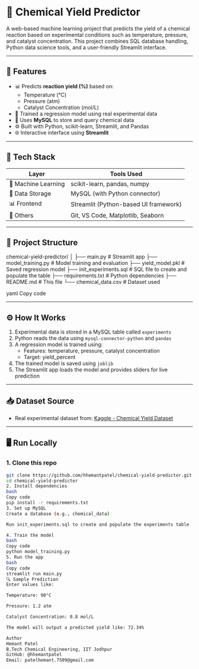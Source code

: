 # 🧪 Chemical Yield Predictor

A web-based machine learning project that predicts the yield of a chemical reaction based on experimental conditions such as temperature, pressure, and catalyst concentration. This project combines SQL database handling, Python data science tools, and a user-friendly Streamlit interface.

---

## 🚀 Features

- 📊 Predicts **reaction yield (%)** based on:
  - Temperature (°C)
  - Pressure (atm)
  - Catalyst Concentration (mol/L)
- 🧠 Trained a regression model using real experimental data
- 💾 Uses **MySQL** to store and query chemical data
- ⚙️ Built with Python, scikit-learn, Streamlit, and Pandas
- 🌐 Interactive interface using **Streamlit**

---

## 🧰 Tech Stack

| Layer              | Tools Used                                |
|--------------------|--------------------------------------------|
| 🧠 Machine Learning | scikit-learn, pandas, numpy               |
| 🧪 Data Storage     | MySQL (with Python connector)             |
| 📊 Frontend         | Streamlit (Python-based UI framework)     |
| 📁 Others           | Git, VS Code, Matplotlib, Seaborn         |

---

## 📂 Project Structure

chemical-yield-predictor/
│
├── main.py # Streamlit app
├── model_training.py # Model training and evaluation
├── yield_model.pkl # Saved regression model
├── init_experiments.sql # SQL file to create and populate the table
├── requirements.txt # Python dependencies
├── README.md # This file
└── chemical_data.csv # Dataset used

yaml
Copy code

---

## ⚙️ How It Works

1. Experimental data is stored in a MySQL table called `experiments`
2. Python reads the data using `mysql-connector-python` and `pandas`
3. A regression model is trained using:
   - Features: temperature, pressure, catalyst concentration
   - Target: yield_percent
4. The trained model is saved using `joblib`
5. The Streamlit app loads the model and provides sliders for live prediction

---

## 📥 Dataset Source

- Real experimental dataset from: [Kaggle - Chemical Yield Dataset](https://www.kaggle.com/datasets/ayushbarnawal/chemical-yield)

---

## 🖥️ Run Locally

### 1. Clone this repo

```bash
git clone https://github.com/hhemantpatel/chemical-yield-predictor.git
cd chemical-yield-predictor
2. Install dependencies
bash
Copy code
pip install -r requirements.txt
3. Set up MySQL
Create a database (e.g., chemical_data)

Run init_experiments.sql to create and populate the experiments table

4. Train the model
bash
Copy code
python model_training.py
5. Run the app
bash
Copy code
streamlit run main.py
🔍 Sample Prediction
Enter values like:

Temperature: 90°C

Pressure: 1.2 atm

Catalyst Concentration: 0.8 mol/L

The model will output a predicted yield like: 72.34%

Author
Hemant Patel
B.Tech Chemical Engineering, IIT Jodhpur
GitHub: @hhemantpatel
Email: patelhemant.7509@gmail.com